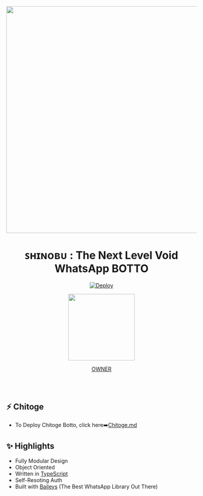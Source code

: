 <div align="center">
<img src="https://64.media.tumblr.com/b3b2020fe2ed9b1ae3dfccc932fa0e61/tumblr_pwe9tu9ReA1toni03o1_r1_540.gifv" width="600"></br></a>

# **ꜱʜɪɴᴏʙᴜ : The Next Level Void WhatsApp BOTTO**
[![Deploy](https://www.herokucdn.com/deploy/button.png)](https://heroku.com/deploy)

<p align="center">
<img src="https://www.gifcen.com/wp-content/uploads/2021/08/shinobu-gif-2.gif" width="176" height="176"/>

<a href="https://wa.me/917993034080">OWNER</a>

</div><br/>
<br/>

## ⚡ Chitoge
- To Deploy Chitoge Botto, click here➡️[Chitoge.md](https://github.com/ShinNouzen/Chitoge)

## ✨ Highlights
- Fully Modular Design
- Object Oriented
- Written in [TypeScript](https://www.typescriptlang.org/)
- Self-Resoting Auth
- Built with [Baileys](https://github.com/adiwajshing/baileys) (The Best WhatsApp Library Out There) 

